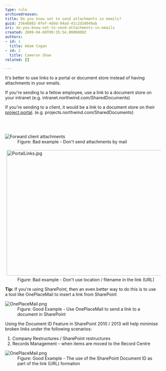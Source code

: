 ```yaml
---
type: rule
archivedreason: 
title: Do you know not to send attachments in emails?
guid: 25648802-8fef-4ddd-94ad-41c2d3d649ab
uri: do-you-know-not-to-send-attachments-in-emails
created: 2009-04-08T09:35:54.0000000Z
authors:
- id: 1
  title: Adam Cogan
- id: 2
  title: Cameron Shaw
related: []

---
```



<p>It's better to use links to a portal or document store instead of having attachments in your emails. </p>
<p>If you're sending to a fellow employee, use a link to a document store on your intranet (e.g. intranet.northwind.com/SharedDocuments) </p>
<p>If you're sending to a client, it would be a link to a document store on their <a href="/Management/Rules-To-Better-Software-Consultants-Happy-Clients/Pages/DoYouUseAProjectPageForYourTeamAndClient.aspx">project portal</a>. (e.g. projects.northwind.com/SharedDocuments)</p>
<br><excerpt class='endintro'></excerpt><br>
<dl class="badImage">
<dt><img alt="Forward client attachments" src="/Communication/RulesToBetterEmail/PublishingImages/Email_Attachment_1_small.jpg" /></dt>
<dd>Figure&#58; Bad example - Don't send attachments by mail </dd></dl>

<dl class="badImage">
<dt><img width="640" height="440" alt="PortalLinks.jpg" src="/Communication/RulesToBetterEmail/Documents/PortalLinks.jpg" style="height&#58;410px;margin&#58;5px;width&#58;610px;" /></dt>
<dd>Figure&#58; Bad example - Don't use location / filename in the link (URL)</dd>
 </dl>
<p><strong>Tip&#58;</strong> If you're using SharePoint, then an even better way to do this is to use a tool like OnePlaceMail to insert a link from SharePoint</p>

<dl class="goodImage">
<dt><img alt="OnePlaceMail.png" src="/Communication/RulesToBetterEmail/PublishingImages/insert_link_in_email_to_sharePoint_item-png.png" /></dt>
<dd>Figure&#58; Good Example - Use OnePlaceMail to send a link to a document in SharePoint</dd></dl>

<p>Using the Document ID Feature in SharePoint 2010 / 2013 will help minimise broken links under the following scenarios&#58;</p>
<ol>
<li>Company Restructures / SharePoint restructures</li>
<li>Records Management – when items are moved to the Record Centre</li>
</ol>

<dl class="goodImage">
<dt><img alt="OnePlaceMail.png" src="/Communication/RulesToBetterEmail/PublishingImages/insert_link_in_email_to_sharePoint_item_with_document_id-png.png" /></dt>
<dd>Figure&#58; Good Example - The use of the SharePoint Document ID as part of the link (URL) formation</dd></dl>



